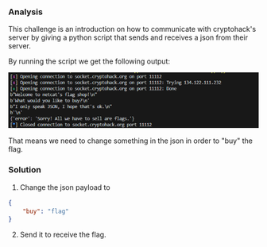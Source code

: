 ### Analysis
This challenge is an introduction on how to communicate with cryptohack's server by giving a python script that sends and receives a json from their server.

By running the script we get the following output:

![alt text](image.png)

That means we need to change something in the json in order to "buy" the flag.

### Solution

1. Change the json payload to 
```json
{
    "buy": "flag"
}
```
2. Send it to receive the flag.